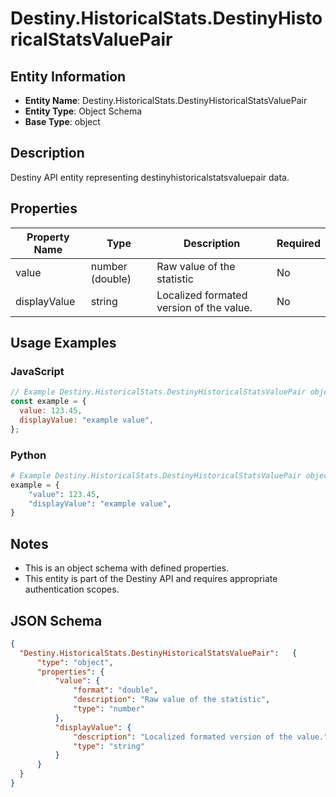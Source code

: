 # Destiny.HistoricalStats.DestinyHistoricalStatsValuePair

## Entity Information
- **Entity Name**: Destiny.HistoricalStats.DestinyHistoricalStatsValuePair
- **Entity Type**: Object Schema
- **Base Type**: object

## Description
Destiny API entity representing destinyhistoricalstatsvaluepair data.

## Properties

| Property Name | Type | Description | Required |
|---------------|------|-------------|----------|
| value | number (double) | Raw value of the statistic | No |
| displayValue | string | Localized formated version of the value. | No |

## Usage Examples

### JavaScript
```javascript
// Example Destiny.HistoricalStats.DestinyHistoricalStatsValuePair object
const example = {
  value: 123.45,
  displayValue: "example value",
};
```

### Python
```python
# Example Destiny.HistoricalStats.DestinyHistoricalStatsValuePair object
example = {
    "value": 123.45,
    "displayValue": "example value",
}
```

## Notes
- This is an object schema with defined properties.
- This entity is part of the Destiny API and requires appropriate authentication scopes.

## JSON Schema
```json
{
  "Destiny.HistoricalStats.DestinyHistoricalStatsValuePair":   {
      "type": "object",
      "properties": {
          "value": {
              "format": "double",
              "description": "Raw value of the statistic",
              "type": "number"
          },
          "displayValue": {
              "description": "Localized formated version of the value.",
              "type": "string"
          }
      }
  }
}
```
